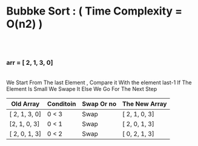 # Bubbke Sort  : ( Time Complexity = O(n2) )

<br>

# 

### arr = [ 2, 1, 3, 0]
<br>
We  Start From The last Element , Compare it With the element last-1 If The Element Is Small We Swape It Else We Go For The Next Step 

|Old Array | Conditoin    |      Swap Or no |  The New Array |
|----------|-------------|------|------|
|[ 2, 1, 3, 0]| 0 < 3 | Swap  | [ 2, 1, 0, 3] |
|[2, 1, 0, 3]| 0 < 1 | Swap  | [ 2, 0, 1, 3] |
|[ 2, 0, 1, 3]| 0 < 2 | Swap  | [ 0, 2, 1, 3] |

